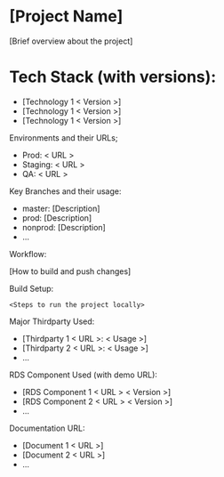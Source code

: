 # [Project Name]

[Brief overview about the project]

# Tech Stack (with versions):

- [Technology 1 < Version >]
- [Technology 1 < Version >]
- [Technology 1 < Version >]

Environments and their URLs;

- Prod: < URL >
- Staging: < URL >
- QA: < URL >

Key Branches and their usage:

- master: [Description]
- prod: [Description]
- nonprod: [Description]
- ...

Workflow:

[How to build and push changes]

Build Setup:

```
<Steps to run the project locally>
```

Major Thirdparty Used:

- [Thirdparty 1 < URL >: < Usage >]
- [Thirdparty 2 < URL >: < Usage >]
- ...

RDS Component Used (with demo URL):

- [RDS Component 1 < URL > < Version >]
- [RDS Component 2 < URL > < Version >]
- ...

Documentation URL:

- [Document 1 < URL >]
- [Document 2 < URL >]
- ...
